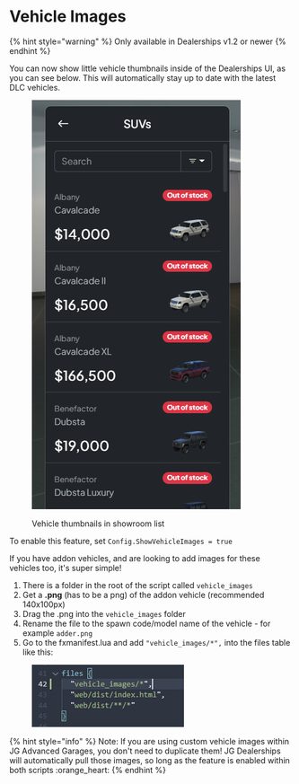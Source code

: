 # Vehicle Images

{% hint style="warning" %}
Only available in Dealerships v1.2 or newer
{% endhint %}

You can now show little vehicle thumbnails inside of the Dealerships UI, as you can see below. This will automatically stay up to date with the latest DLC vehicles.

<figure><img src="../.gitbook/assets/image (1) (1) (1) (1).png" alt=""><figcaption><p>Vehicle thumbnails in showroom list</p></figcaption></figure>

To enable this feature, set `Config.ShowVehicleImages = true`

If you have addon vehicles, and are looking to add images for these vehicles too, it's super simple!&#x20;

1. There is a folder in the root of the script called `vehicle_images`
2. Get a **.png** (has to be a png) of the addon vehicle (recommended 140x100px)
3. Drag the .png into the `vehicle_images` folder
4. Rename the file to the spawn code/model name of the vehicle - for example `adder.png`
5. Go to the fxmanifest.lua and add `"vehicle_images/*",` into the files table like this:

<figure><img src="../.gitbook/assets/image (32).png" alt=""><figcaption></figcaption></figure>

{% hint style="info" %}
Note: If you are using custom vehicle images within JG Advanced Garages, you don't need to duplicate them! JG Dealerships will automatically pull those images, so long as the feature is enabled within both scripts :orange\_heart:
{% endhint %}
